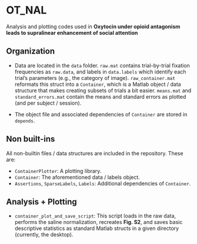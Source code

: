 # OT_NAL

Analysis and plotting codes used in **Oxytocin under opioid antagonism leads to supralinearenhancement of social attention**

## Organization

- Data are located in the `data` folder. `raw.mat` contains trial-by-trial fixation frequencies as `raw.data`, and labels in `data.labels` which identify each trial’s parameters (e.g., the category of image). `raw_container.mat` reformats this struct into a `Container`, which is a Matlab object / data structure that makes creating subsets of trials a bit easier. `means.mat` and `standard_errors.mat` contain the means and standard errors as plotted (and per subject / session).

- The object file and associated dependencies of `Container` are stored in `depends`.

## Non built-ins

All non-builtin files / data structures are included in the repository. These are:

- `ContainerPlotter`: A plotting library.
- `Container`: The aforementioned data / labels object.
- `Assertions`, `SparseLabels`, `Labels`: Additional dependencies of `Container`.

## Analysis + Plotting

- `container_plot_and_save_script`: This script loads in the raw data, performs the saline normalization, recreates **Fig. S2**, and saves basic descriptive statistics as standard Matlab structs in a given directory (currently, the desktop).